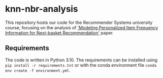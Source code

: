 # knn-nbr-analysis

This repository hosts our code for the Recommender Systems university course, focusing on the analysis of ['Modeling Personalized Item Frequency Information for Next-basket Recommendation'](https://arxiv.org/pdf/2006.00556.pdf) paper.

## Requirements

The code is written in Python 3.10. The requirements can be installed using `pip install -r requirements.txt` or with the conda environment file `conda env create -f environment.yml`.